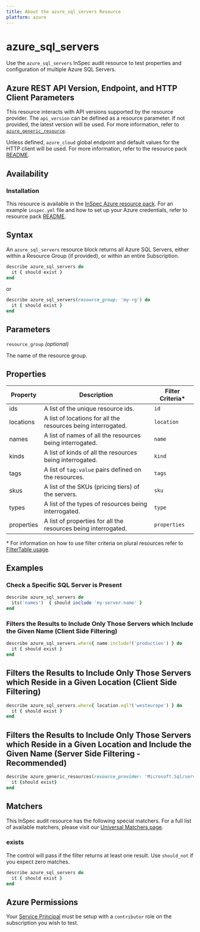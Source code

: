 ```yaml
---
title: About the azure_sql_servers Resource
platform: azure
---
```


# azure_sql_servers

Use the `azure_sql_servers` InSpec audit resource to test properties and configuration of multiple Azure SQL Servers.

## Azure REST API Version, Endpoint, and HTTP Client Parameters

This resource interacts with API versions supported by the resource provider.
The `api_version` can be defined as a resource parameter.
If not provided, the latest version will be used.
For more information, refer to [`azure_generic_resource`](azure_generic_resource.md).

Unless defined, `azure_cloud` global endpoint and default values for the HTTP client will be used.
For more information, refer to the resource pack [README](../../README.md).

## Availability

### Installation

This resource is available in the [InSpec Azure resource pack](https://github.com/inspec/inspec-azure). 
For an example `inspec.yml` file and how to set up your Azure credentials, refer to resource pack [README](../../README.md#Service-Principal).

## Syntax

An `azure_sql_servers` resource block returns all Azure SQL Servers, either within a Resource Group (if provided), or within an entire Subscription.
```ruby
describe azure_sql_servers do
  it { should exist }
end
```
or
```ruby
describe azure_sql_servers(resource_group: 'my-rg') do
  it { should exist }
end
```
## Parameters

`resource_group` _(optional)_

The name of the resource group.

## Properties

|Property       | Description                                                                          | Filter Criteria<superscript>*</superscript> |
|---------------|--------------------------------------------------------------------------------------|-----------------|
| ids           | A list of the unique resource ids.                                                   | `id`            |
| locations     | A list of locations for all the resources being interrogated.                        | `location`      |
| names         | A list of names of all the resources being interrogated.                             | `name`          |
| kinds         | A list of kinds of all the resources being interrogated.                             | `kind`          |
| tags          | A list of `tag:value` pairs defined on the resources.                                | `tags`          |
| skus          | A list of the SKUs (pricing tiers) of the servers.                                   | `sku`           |
| types         | A list of the types of resources being interrogated.                                 | `type`          |
| properties    | A list of properties for all the resources being interrogated.                       | `properties`    |

<superscript>*</superscript> For information on how to use filter criteria on plural resources refer to [FilterTable usage](https://github.com/inspec/inspec/blob/master/dev-docs/filtertable-usage.md).

## Examples

### Check a Specific SQL Server is Present
```ruby
describe azure_sql_servers do
  its('names')  { should include 'my-server-name' }
end
```
### Filters the Results to Include Only Those Servers which Include the Given Name (Client Side Filtering)
```ruby
describe azure_sql_servers.where{ name.include?('production') } do
  it { should exist }
end
```
## Filters the Results to Include Only Those Servers which Reside in a Given Location (Client Side Filtering)
```ruby
describe azure_sql_servers.where{ location.eql?('westeurope') } do
  it { should exist }
end
```    
## Filters the Results to Include Only Those Servers which Reside in a Given Location and Include the Given Name (Server Side Filtering - Recommended)
```ruby
describe azure_generic_resources(resource_provider: 'Microsoft.Sql/servers', substring_of_name: 'production', location: 'westeurope') do
  it {should exist}  
end
```
## Matchers

This InSpec audit resource has the following special matchers. For a full list of available matchers, please visit our [Universal Matchers page](https://www.inspec.io/docs/reference/matchers/).

### exists

The control will pass if the filter returns at least one result. Use `should_not` if you expect zero matches.
```ruby
describe azure_sql_servers do
  it { should exist }
end
```
## Azure Permissions

Your [Service Principal](https://docs.microsoft.com/en-us/azure/azure-resource-manager/resource-group-create-service-principal-portal) must be setup with a `contributor` role on the subscription you wish to test.
